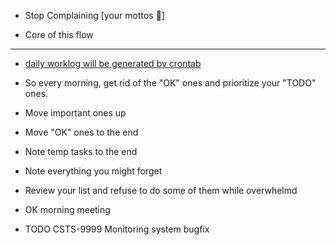 + Stop Complaining [your mottos 🤣]

+ Core of this flow
--------------------------
+ [daily worklog will be generated by crontab](tools/create_worklog.daily.sh)
+ So every morning, get rid of the "OK" ones and prioritize your "TODO" ones.
+ Move important ones up
+ Move "OK" ones to the end
+ Note temp tasks to the end
+ Note everything you might forget
+ Review your list and refuse to do some of them while overwhelmd

+ OK morning meeting
+ TODO CSTS-9999 Monitoring system bugfix

